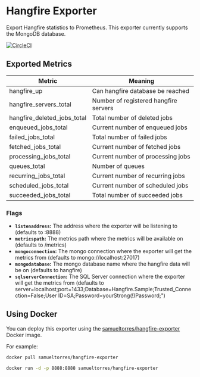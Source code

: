 # Hangfire Exporter

Export Hangfire statistics to Prometheus. This exporter currently supports the MongoDB database.

[![CircleCI](https://circleci.com/gh/samueltorres/hangfire-exporter.svg?style=svg)](https://circleci.com/gh/samueltorres/hangfire-exporter)

## Exported Metrics

| Metric | Meaning |
| ------ | ------- |
| hangfire_up | Can hangfire database be reached
| hangfire_servers_total | Number of registered hangfire servers
| hangfire_deleted_jobs_total | Total number of deleted jobs
| enqueued_jobs_total | Current number of enqueued jobs
| failed_jobs_total | Total number of failed jobs
| fetched_jobs_total | Current number of fetched jobs
| processing_jobs_total | Current number of processing jobs
| queues_total | Number of queues
| recurring_jobs_total | Current number of recurring jobs
| scheduled_jobs_total | Current number of scheduled jobs
| succeeded_jobs_total | Total number of succeeded jobs


### Flags

* __`listenaddress`:__ The address where the exporter will be listening to (defaults to :8888)
* __`metricspath`:__ The metrics path where the metrics will be available on (defaults to /metrics)
* __`mongoconnection`:__ The mongo connection where the exporter will get the metrics from (defaults to mongo://localhost:27017)
* __`mongodatabase`:__ The mongo database name where the hangfire data will be on (defaults to hangfire)
* __`sqlserverConnection`:__ The SQL Server connection  where the exporter will get the metrics from (defaults to server=localhost;port=1433;Database=Hangfire.Sample;Trusted_Connection=False;User ID=SA;Password=yourStrong(!)Password;")

## Using Docker

You can deploy this exporter using the [samueltorres/hangfire-exporter](https://hub.docker.com/r/samueltorres/hangfire-exporter/) Docker image.

For example:

```bash
docker pull samueltorres/hangfire-exporter

docker run -d -p 8888:8888 samueltorres/hangfire-exporter
```

[circleci]: https://circleci.com/gh/samueltorres/hangfire-exporter
[hub]: https://hub.docker.com/r/samueltorres/hangfire-exporter/
